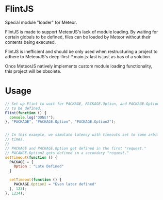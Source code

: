 FlintJS
=======

Special module "loader" for Meteor.

FlintJS is made to support MeteorJS's lack of module loading.  By waiting for certain globals to be defined, files can be loaded by Meteor without their contents being executed.

FlintJS is inefficient and should be only used when restructuring a project to adhere to MeteorJS's deep-first-*.main.js-last is just as bas of a solution.

Once MeteorJS natively implements custom module loading functionality, this project will be obsolete.

Usage
=====

```javascript
// Set up Flint to wait for PACKAGE, PACKAGE.Option, and PACKAGE.Option2
// to be defined.
Flint(function () {
  console.log("DONE!");
}, "PACKAGE", "PACKAGE.Option", "PACKAGE.Option2");


// In this example, we simulate latency with timeouts set to some arbitrary
// times.
//
// PACKAGE and PACKAGE.Option get defined in the first "request."
// PACAKGE.Option2 gets defined in a secondary "request."
setTimeout(function () {
  PACKAGE = {
    Option : "Late Defined"
  }

  setTimeout(function () {
    PACKAGE.Option2 = "Even later defined"
  }, 123);
}, 1234);
```